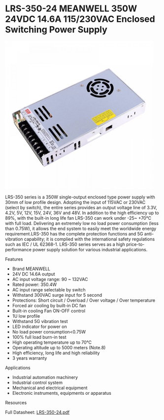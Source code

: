 # LRS-350-24 MEANWELL 350W 24VDC 14.6A 115/230VAC Enclosed Switching Power Supply

<img src="../images/LRS-350-24.webp" width=480 height=480 title="power Supply" />

LRS-350 series is a 350W single-output enclosed type power supply with 30mm of low profile design. Adopting the input of 115VAC or 230VAC (select by switch), the entire series provides an output voltage line of 3.3V, 4.2V, 5V, 12V, 15V, 24V, 36V and 48V. In addition to the high efficiency up to 89%, with the built-in long life fan LRS-350 can work under -25~ +70℃ with full load. Delivering an extremely low no load power consumption (less than 0.75W), it allows the end system to easily meet the worldwide energy requirement.LRS-350 has the complete protection functions and 5G anti-vibration capability; it is complied with the international safety regulations such as IEC / UL 62368-1.
LRS-350 series serves as a high price-to-performance power supply solution for various industrial applications.

Features

 * Brand MEANWELL
 * 24V DC 14.6A output
 * AC input voltage range: 90 ~ 132VAC
 * Rated power: 350.4W
 * AC input range selectable by switch
 * Withstand 300VAC surge input for 5 second
 * Protections: Short circuit / Overload / Over voltage / Over temperature
 * Forced air cooling by built-in DC fan
 * Built-in cooling Fan ON-OFF control
 * 1U low profile
 * Withstand 5G vibration test
 * LED indicator for power on
 * No load power consumption<0.75W
 * 100% full load burn-in test
 * High operating temperature up to 70℃
 * Operating altitude up to 5000 meters (Note.8)
 * High efficiency, long life and high reliability
 * 3 years warranty

Applications

 * Industrial automation machinery
 * Industrial control system
 * Mechanical and electrical equipment
 * Electronic instruments, equipments or apparatus

Resources

Full Datasheet: [LRS-350-24.pdf](https://www.omc-stepperonline.com/download/LRS-350-24.pdf)
